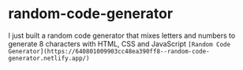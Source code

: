 # random-code-generator
I just built a random code generator that mixes letters and numbers to generate 8 characters with HTML, CSS and JavaScript
`[Random Code Generator](https://640801009903cc48ea390ff8--random-code-generator.netlify.app/)`
